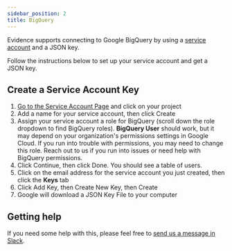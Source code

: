 ```yaml
---
sidebar_position: 2
title: BigQuery
---
```


Evidence supports connecting to Google BigQuery by using a [service account](https://cloud.google.com/iam/docs/service-accounts) and a JSON key. 

Follow the instructions below to set up your service account and get a JSON key. 

## Create a Service Account Key
1. [Go to the Service Account Page](https://console.cloud.google.com/projectselector/iam-admin/serviceaccounts/create?supportedpurview=project&_ga=2.202527640.867747861.1622513856-469265758.1621868166&_gac=1.81391205.1622124503.CjwKCAjw47eFBhA9EiwAy8kzNKaExCvM0G229wH0PGh4USFcdB7wudKCKWt4MSEPM6wbQKCwOot1NxoCtxIQAvD_BwE) and click on your project
2. Add a name for your service account, then click Create
3. Assign your service account a role for BigQuery (scroll down the role dropdown to find BigQuery roles). **BigQuery User** should work, but it may depend on your organization's permissions settings in Google Cloud. If you run into trouble with permissions, you may need to change this role. Reach out to us if you run into issues or need help with BigQuery permissions.
4. Click Continue, then click Done. You should see a table of users.
5. Click on the email address for the service account you just created, then click the **Keys** tab
6. Click Add Key, then Create New Key, then Create
7. Google will download a JSON Key File to your computer

## Getting help 
If you need some help with this, please feel free to [send us a message in Slack](https://join.slack.com/t/evidencedev/shared_invite/zt-uda6wp6a-hP6Qyz0LUOddwpXW5qG03Q). 
